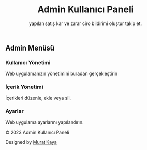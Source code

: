 <body>
    <header>
        <h1>Admin Kullanıcı Paneli</h1>
        <p>yapılan satış kar ve zarar ciro bildirimi oluştur takip et.</p>
    </header>
    <main>
        <h2>Admin Menüsü</h2>
        <div class="admin-panel">
            <div class="admin-menu">
                <!-- Admin panel menü öğelerini burada listelenebilir -->
                <div class="admin-menu-item">
                    <h3>Kullanıcı Yönetimi</h3>
                    <p>Web uygulamanızın yönetimini buradan gerçekleştirin</p>
                </div>
                <div class="admin-menu-item">
                    <h3>İçerik Yönetimi</h3>
                    <p>İçerikleri düzenle, ekle veya sil.</p>
                </div>
                <div class="admin-menu-item">
                    <h3>Ayarlar</h3>
                    <p>Web uygulama ayarlarını yapılandırın.</p>
                </div>
            </div>
        </div>
    </main>
    <footer>
        <p>&copy; 2023 Admin Kullanıcı Paneli</p>
        <p>Designed by <a href="#">Murat Kaya</a></p>
    </footer>
</body>
</html>
